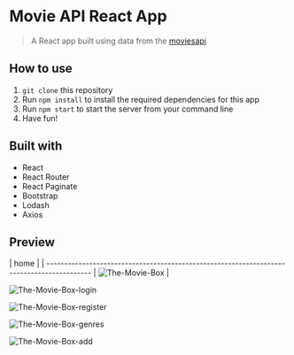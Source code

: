 # Movie API React App

> A React app built using data from the [moviesapi](https://moviesapi.ir/)

## How to use

1. `git clone` this repository
2. Run `npm install` to install the required dependencies for this app
3. Run `npm start` to start the server from your command line
4. Have fun!


## Built with
- React
- React Router
- React Paginate
- Bootstrap
- Lodash
- Axios


## Preview
| home |
| ------------------------------------------------------------------------------------------ | ![The-Movie-Box](https://github.com/Alaleh-Mohseni/movie-app-reactjs/assets/112727163/ff2e24a7-c97e-48bd-88a8-68e16e57e329) |


![The-Movie-Box-login](https://github.com/Alaleh-Mohseni/movie-app-reactjs/assets/112727163/c31975fb-2c9c-4507-9d1d-c47754e4d492)


![The-Movie-Box-register](https://github.com/Alaleh-Mohseni/movie-app-reactjs/assets/112727163/29ead6e1-73f3-4d85-a5c1-78ca297f8928)


![The-Movie-Box-genres](https://github.com/Alaleh-Mohseni/movie-app-reactjs/assets/112727163/6a7065a2-99a2-4346-a1a3-3dba19c101b6)


![The-Movie-Box-add](https://github.com/Alaleh-Mohseni/movie-app-reactjs/assets/112727163/699fcd89-0bdb-4d83-9f5e-8263fe489e24)
